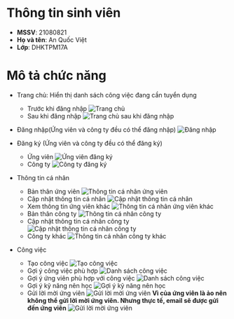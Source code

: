 # Thông tin sinh viên

- **MSSV**: 21080821
- **Họ và tên**: An Quốc Việt
- **Lớp**: DHKTPM17A

# Mô tả chức năng

- Trang chủ: Hiển thị danh sách công việc đang cần tuyển dụng
    - Trước khi đăng nhập
      ![Trang chủ](./assets/images/home.png)
    - Sau khi đăng nhập
      ![Trang chủ sau khi đăng nhập](./assets/images/home_logged.png)

- Đăng nhập(Ứng viên và công ty đều có thể đăng nhập)
  ![Đăng nhập](./assets/images/login.png)

- Đăng ký (Ứng viên và công ty đều có thể đăng ký)
    - Ứng viên
      ![Ứng viên đăng ký](./assets/images/candidate_register.png)
    - Công ty
      ![Công ty đăng ký](./assets/images/company_register.png)

- Thông tin cá nhân
    - Bản thân ứng viên
      ![Thông tin cá nhân ứng viên](./assets/images/candidate_profile.png)
    - Cập nhật thông tin cá nhân
      ![Cập nhật thông tin cá nhân](./assets/images/update_candidate_profile.png)
    - Xem thông tin ứng viên khác
      ![Thông tin cá nhân ứng viên khác](./assets/images/candidate_profile_other.png)
    - Bản thân công ty
      ![Thông tin cá nhân công ty](./assets/images/company_profile.png)
    - Cập nhật thông tin cá nhân công ty
      ![Cập nhật thông tin cá nhân công ty](./assets/images/update_company_profile.png)
    - Công ty khác
      ![Thông tin cá nhân công ty khác](./assets/images/company_profile_other.png)

- Công việc
    - Tạo công việc
      ![Tạo công việc](./assets/images/create_job.png)
    - Gợi ý công việc phù hợp
      ![Danh sách công việc](./assets/images/job_recommend.png)
    - Gợi ý ứng viên phù hợp với công việc
      ![Danh sách công việc](./assets/images/candidate_recommend.png)
    - Gợi ý kỹ năng nên học
      ![Gợi ý kỹ năng nên học](./assets/images/skill_recommend.png)
    - Gửi lời mời ứng viên
      ![Gửi lời mời ứng viên](./assets/images/send_email.png)
      **Vì của ứng viên là ảo nên không thể gửi lời mời ứng viên. Nhưng thực tế, email sẽ được gửi đến ứng viên**
      ![Gửi lời mời ứng viên](./assets/images/send_email_result.png)
  